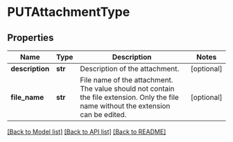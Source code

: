 # PUTAttachmentType

## Properties
Name | Type | Description | Notes
------------ | ------------- | ------------- | -------------
**description** | **str** | Description of the attachment.  | [optional] 
**file_name** | **str** | File name of the attachment. The value should not contain the file extension. Only the file name without the extension can be edited.  | [optional] 

[[Back to Model list]](../README.md#documentation-for-models) [[Back to API list]](../README.md#documentation-for-api-endpoints) [[Back to README]](../README.md)


